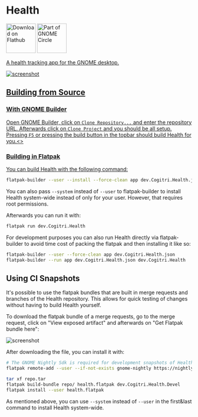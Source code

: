 # Health
<p float="left">
<a href="https://flathub.org/apps/details/dev.Cogitri.Health"><img height='80' alt='Download on Flathub' src='https://flathub.org/assets/badges/flathub-badge-en.png'/></a>
<a href="https://circle.gnome.org/"><img height='80' alt='Part of GNOME Circle' src='https://gitlab.gnome.org/Teams/Circle/-/raw/91de93edbb3e75eb0882d56bd466e58b525135d5/assets/button/circle-button-fullcolor.svg'/>
</p>

A health tracking app for the GNOME desktop.

![screenshot](https://gitlab.gnome.org/Cogitri/gnome-health/raw/master/docs/screenshot_steps.png)

## Building from Source

### With GNOME Builder

Open GNOME Builder, click on `Clone Repository...` and enter the repository URL. Afterwards click on `Clone Project` and you should be all setup. Pressing `F5` or pressing the build button in the topbar should build Health for you.<>

### Building in Flatpak

You can build Health with the following command:

```sh
flatpak-builder --user --install --force-clean app dev.Cogitri.Health.json
```

You can also pass `--system` instead of `--user` to flatpak-builder to install Health system-wide instead of only for your user. However, that requires root permissions.

Afterwards you can run it with:

```sh
flatpak run dev.Cogitri.Health
```

For development purposes you can also run Health directly via flatpak-builder to avoid time cost of packing the flatpak and then installing it like so:

```sh
flatpak-builder --user --force-clean app dev.Cogitri.Health.json
flatpak-builder --run app dev.Cogitri.Health.json dev.Cogitri.Health
```

## Using CI Snapshots

It's possible to use the flatpak bundles that are built in merge requests and branches of the Health repository. This allows for quick testing of changes without having to build Health yourself.

To download the flatpak bundle of a merge requests, go to the merge request, click on "View exposed artifact" and afterwards on "Get Flatpak bundle here":

![screenshot](https://gitlab.gnome.org/Cogitri/gnome-health/raw/master/docs/ci-mr-flatpak-bundle.png)

After downloading the file, you can install it with:

```sh
# The GNOME Nightly Sdk is required for development snapshots of Health
flatpak remote-add --user --if-not-exists gnome-nightly https://nightly.gnome.org/gnome-nightly.flatpakrepo

tar xf repo.tar
flatpak build-bundle repo/ health.flatpak dev.Cogitri.Health.Devel
flatpak install --user health.flatpak
```

As mentioned above, you can use `--system` instead of `--user` in the first&last command to install Health system-wide.

